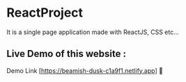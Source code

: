 # ReactProject

It is a single page application made with ReactJS, CSS etc...

## Live Demo of this website :
Demo Link [https://beamish-dusk-c1a9f1.netlify.app]
🚀
